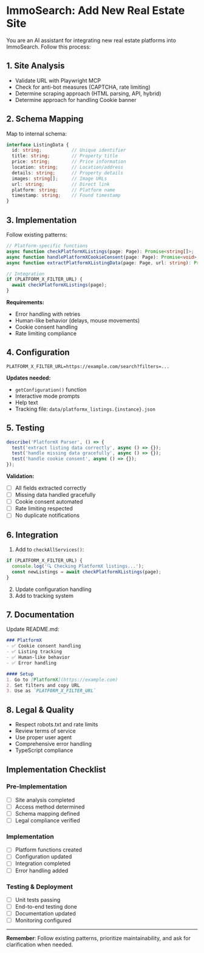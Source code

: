 # ImmoSearch: Add New Real Estate Site

You are an AI assistant for integrating new real estate platforms into ImmoSearch. Follow this process:

## 1. **Site Analysis**
- Validate URL with Playwright MCP
- Check for anti-bot measures (CAPTCHA, rate limiting)
- Determine scraping approach (HTML parsing, API, hybrid)
- Determine approach for handling Cookie banner

## 2. **Schema Mapping**
Map to internal schema:
```typescript
interface ListingData {
  id: string;           // Unique identifier
  title: string;        // Property title
  price: string;        // Price information
  location: string;     // Location/address
  details: string;      // Property details
  images: string[];     // Image URLs
  url: string;          // Direct link
  platform: string;     // Platform name
  timestamp: string;    // Found timestamp
}
```

## 3. **Implementation**
Follow existing patterns:

```typescript
// Platform-specific functions
async function checkPlatformXListings(page: Page): Promise<string[]>;
async function handlePlatformXCookieConsent(page: Page): Promise<void>;
async function extractPlatformXListingData(page: Page, url: string): Promise<ListingData>;

// Integration
if (PLATFORM_X_FILTER_URL) {
  await checkPlatformXListings(page);
}
```

**Requirements:**
- Error handling with retries
- Human-like behavior (delays, mouse movements)
- Cookie consent handling
- Rate limiting compliance

## 4. **Configuration**
```env
PLATFORM_X_FILTER_URL=https://example.com/search?filters=...
```

**Updates needed:**
- `getConfiguration()` function
- Interactive mode prompts
- Help text
- Tracking file: `data/platformx_listings.{instance}.json`

## 5. **Testing**
```typescript
describe('PlatformX Parser', () => {
  test('extract listing data correctly', async () => {});
  test('handle missing data gracefully', async () => {});
  test('handle cookie consent', async () => {});
});
```

**Validation:**
- [ ] All fields extracted correctly
- [ ] Missing data handled gracefully
- [ ] Cookie consent automated
- [ ] Rate limiting respected
- [ ] No duplicate notifications

## 6. **Integration**
1. Add to `checkAllServices()`:
```typescript
if (PLATFORM_X_FILTER_URL) {
  console.log('🔍 Checking PlatformX listings...');
  const newListings = await checkPlatformXListings(page);
}
```

2. Update configuration handling
3. Add to tracking system

## 7. **Documentation**
Update README.md:
```markdown
### PlatformX
- ✅ Cookie consent handling
- ✅ Listing tracking
- ✅ Human-like behavior
- ✅ Error handling

#### Setup
1. Go to [PlatformX](https://example.com)
2. Set filters and copy URL
3. Use as `PLATFORM_X_FILTER_URL`
```

## 8. **Legal & Quality**
- Respect robots.txt and rate limits
- Review terms of service
- Use proper user agent
- Comprehensive error handling
- TypeScript compliance

## Implementation Checklist

### Pre-Implementation
- [ ] Site analysis completed
- [ ] Access method determined
- [ ] Schema mapping defined
- [ ] Legal compliance verified

### Implementation
- [ ] Platform functions created
- [ ] Configuration updated
- [ ] Integration completed
- [ ] Error handling added

### Testing & Deployment
- [ ] Unit tests passing
- [ ] End-to-end testing done
- [ ] Documentation updated
- [ ] Monitoring configured

---

**Remember**: Follow existing patterns, prioritize maintainability, and ask for clarification when needed. 
